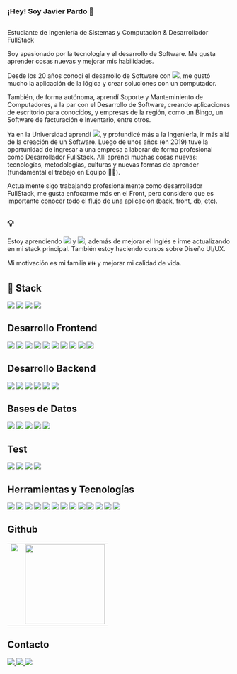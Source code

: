 ### ¡Hey! Soy Javier Pardo 👋

##

Estudiante de Ingeniería de Sistemas y Computación & Desarrollador FullStack

Soy apasionado por la tecnología y el desarrollo de Software. Me gusta aprender cosas nuevas y mejorar mis habilidades.

Desde los 20 años conocí el desarrollo de Software con <img src="https://img.shields.io/badge/C%23-239120?style=for-the-badge&logo=c-sharp&logoColor=white">, me gustó mucho la aplicación de la lógica y crear soluciones con un computador.

También, de forma autónoma, aprendí Soporte y Manteminiento de Computadores, a la par con el Desarrollo de Software, creando aplicaciones de escritorio para conocidos, y empresas de la región, como un Bingo, un Software de facturación e Inventario, entre otros.

Ya en la Universidad aprendí <img src="https://img.shields.io/badge/Java-ED8B00?style=for-the-badge&logo=java&logoColor=whit">, y profundicé más a la Ingeniería, ir más allá de la creación de un Software. Luego de unos años (en 2019) tuve la oportunidad de ingresar a una empresa a laborar de forma profesional como Desarrollador FullStack. Allí aprendí muchas cosas nuevas: tecnologías, metodologías, culturas y nuevas formas de aprender (fundamental el trabajo en Equipo 🤜🤛).

Actualmente sigo trabajando profesionalmente como desarrollador FullStack, me gusta enfocarme más en el Front, pero considero que es importante conocer todo el flujo de una aplicación (back, front, db, etc).

## 💡
Estoy aprendiendo <img src="https://img.shields.io/badge/Kotlin-0095D5?&style=for-the-badge&logo=kotlin&logoColor=white"> y <img src="https://img.shields.io/badge/React_Native-20232A?style=for-the-badge&logo=react&logoColor=61DAFB">, además de mejorar el Inglés e irme actualizando en mi stack principal. También estoy haciendo cursos sobre Diseño UI/UX.

Mi motivación es mi familia 👪 y mejorar mi calidad de vida.

## 🚀 Stack

<img src="https://img.shields.io/badge/MongoDB-4EA94B?style=for-the-badge&logo=mongodb&logoColor=white"> <img src="https://img.shields.io/badge/Express.js-404D59?style=for-the-badge"> <img src="https://img.shields.io/badge/React-20232A?style=for-the-badge&logo=react&logoColor=61DAFB"> <img src="https://img.shields.io/badge/Node.js-43853D?style=for-the-badge&logo=node.js&logoColor=white">

## Desarrollo Frontend

<img src="https://img.shields.io/badge/React-20232A?style=for-the-badge&logo=react&logoColor=61DAFB"> <img src="https://img.shields.io/badge/HTML-239120?style=for-the-badge&logo=html5&logoColor=white"> <img src="https://img.shields.io/badge/CSS-239120?&style=for-the-badge&logo=css3&logoColor=white"> <img src="https://img.shields.io/badge/HTML5-E34F26?style=for-the-badge&logo=html5&logoColor=white"> <img src="https://img.shields.io/badge/CSS3-1572B6?style=for-the-badge&logo=css3&logoColor=white"> <img src="https://img.shields.io/badge/Sass-CC6699?style=for-the-badge&logo=sass&logoColor=white"> <img src="https://img.shields.io/badge/Bootstrap-563D7C?style=for-the-badge&logo=bootstrap&logoColor=white"> <img src="https://img.shields.io/badge/Material--UI-0081CB?style=for-the-badge&logo=material-ui&logoColor=white"> <img src="https://img.shields.io/badge/Redux-593D88?style=for-the-badge&logo=redux&logoColor=white"> <img src="https://img.shields.io/badge/React_Native-20232A?style=for-the-badge&logo=react&logoColor=61DAFB">

## Desarrollo Backend

<img src="https://img.shields.io/badge/Node.js-43853D?style=for-the-badge&logo=node.js&logoColor=white"> <img src="https://img.shields.io/badge/Express.js-404D59?style=for-the-badge"> <img src="https://img.shields.io/badge/sequelize-323330?style=for-the-badge&logo=sequelize&logoColor=blue"> <img src="https://camo.githubusercontent.com/2f99a07b1f7a64bcaba001781eb6e59e44d6ca9818e040b958cdbe9b349d61f3/68747470733a2f2f696d672e736869656c64732e696f2f62616467652f4d6f6e676f6f73652d3030433538453f7374796c653d666f722d7468652d6261646765"> <img src="https://img.shields.io/badge/Java-ED8B00?style=for-the-badge&logo=java&logoColor=white"> <im src="https://img.shields.io/badge/Ruby_on_Rails-CC0000?style=for-the-badge&logo=ruby-on-rails&logoColor=white"> <img src="https://img.shields.io/badge/Ruby-CC342D?style=for-the-badge&logo=ruby&logoColor=white">

## Bases de Datos

<img src="https://img.shields.io/badge/MongoDB-4EA94B?style=for-the-badge&logo=mongodb&logoColor=white"> <img src="https://img.shields.io/badge/MySQL-005C84?style=for-the-badge&logo=mysql&logoColor=white"> <img src="https://img.shields.io/badge/Amazon%20DynamoDB-4053D6?style=for-the-badge&logo=Amazon%20DynamoDB&logoColor=white"> <img src="https://img.shields.io/badge/redis-%23DD0031.svg?&style=for-the-badge&logo=redis&logoColor=white"> <img src="https://img.shields.io/badge/PostgreSQL-316192?style=for-the-badge&logo=postgresql&logoColor=white">

## Test

<img src="https://img.shields.io/badge/Jest-323330?style=for-the-badge&logo=Jest&logoColor=white"> <img src="https://img.shields.io/badge/mocha.js-323330?style=for-the-badge&logo=mocha&logoColor=Brown"> <img src="https://img.shields.io/badge/chai.js-323330?style=for-the-badge&logo=chai&logoColor=red"> <img src="https://img.shields.io/badge/sinon.js-323330?style=for-the-badge&logo=sinon">

## Herramientas y Tecnologías

<img src="https://img.shields.io/badge/GIT-E44C30?style=for-the-badge&logo=git&logoColor=white"> <img src="https://img.shields.io/badge/Jira-0052CC?style=for-the-badge&logo=Jira&logoColor=white"> <img src="https://img.shields.io/badge/Amazon_AWS-FF9900?style=for-the-badge&logo=amazonaws&logoColor=white"> <img src="https://img.shields.io/badge/Heroku-430098?style=for-the-badge&logo=heroku&logoColor=white"> <img src="https://img.shields.io/badge/Visual_Studio-5C2D91?style=for-the-badge&logo=visual%20studio&logoColor=white"> <img src="https://img.shields.io/badge/eslint-3A33D1?style=for-the-badge&logo=eslint&logoColor=white"> <img src="https://camo.githubusercontent.com/879423585ed087f3c973857c43ba7e7d84f52c993d2c937055726339fbf921d9/68747470733a2f2f696d672e736869656c64732e696f2f62616467652f506f73746d616e2d4646364333373f7374796c653d666f722d7468652d6261646765266c6f676f3d506f73746d616e266c6f676f436f6c6f723d7768697465"> <img src="https://img.shields.io/badge/Linux-FCC624?style=for-the-badge&logo=linux&logoColor=black"> <img src="https://img.shields.io/badge/mac%20os-000000?style=for-the-badge&logo=apple&logoColor=white"> <img src="https://img.shields.io/badge/Windows-0078D6?style=for-the-badge&logo=windows&logoColor=white"> <img src="https://img.shields.io/badge/Google_Cloud-4285F4?style=for-the-badge&logo=google-cloud&logoColor=white"> <img src="https://img.shields.io/badge/GitHub-100000?style=for-the-badge&logo=github&logoColor=white"> <img src="https://img.shields.io/badge/GitLab-330F63?style=for-the-badge&logo=gitlab&logoColor=white">

## Github

<table>
  <tr>
    <td valign="top"><img src="https://github-readme-stats.vercel.app/api/top-langs/?username=javipart&theme=radical&card_width=450em)](https://github.com/veroMoreno/veroMoreno/github-readme-stats"/></td>
    <td valign="top"><img height="180em" src="https://github-readme-stats.vercel.app/api?username=javipart&show_icons=true&hide_border=true&&count_private=true&include_all_commits=true&theme=radical&hide_stars=false" /></td>
  </tr>
</table>

## Contacto

<p>
  <a href="https://www.linkedin.com/in/javipart/">
    <img src="https://img.shields.io/badge/LinkedIn-0077B5?style=for-the-badge&logo=linkedin&logoColor=white">
  </a>
  <a href="https://twitter.com/javipart92">
    <img src="https://img.shields.io/badge/Twitter-1DA1F2?style=for-the-badge&logo=twitter&logoColor=white">
  </a>
  <a href="mailto:javiparto@gmail.com">
    <img src="https://img.shields.io/badge/Gmail-D14836?style=for-the-badge&logo=gmail&logoColor=white">
  </a>
</p>


<img src="">
